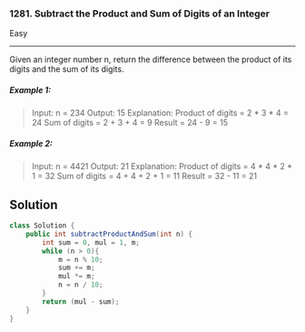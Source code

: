 ### 1281. Subtract the Product and Sum of Digits of an Integer
Easy

------------

Given an integer number n, return the difference between the product of its digits and the sum of its digits.

##### Example 1:

> Input: n = 234
Output: 15 
Explanation: 
Product of digits = 2 * 3 * 4 = 24 
Sum of digits = 2 + 3 + 4 = 9 
Result = 24 - 9 = 15

##### Example 2:

> Input: n = 4421
Output: 21
Explanation: 
Product of digits = 4 * 4 * 2 * 1 = 32 
Sum of digits = 4 + 4 + 2 + 1 = 11 
Result = 32 - 11 = 21

## Solution
```java
class Solution {
    public int subtractProductAndSum(int n) {
        int sum = 0, mul = 1, m;
        while (n > 0){
            m = n % 10;
            sum += m;
            mul *= m;
            n = n / 10;
        }
        return (mul - sum);
    }
}
```